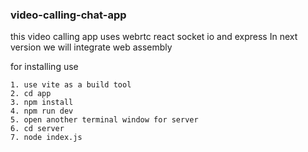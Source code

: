 ### video-calling-chat-app
this video calling app uses webrtc react socket io and express In next version we will integrate web assembly

for installing use
```shell
1. use vite as a build tool
2. cd app
3. npm install
4. npm run dev
5. open another terminal window for server
6. cd server
7. node index.js
```
